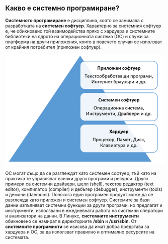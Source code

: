## Какво е системно програмиране?

**Системното програмиране** е дисциплина, която се занимава с разработката на **системен софтуер**. Характерно за системния софтуер е, че обикновено той взаимодейства пряко с хардуера и системните библиотеки на ядрото на операционната система (ОС) и служи за платформа на други приложения, които в повечето случаи се използват от крайния потребител (приложен софтуер). 
 
![01.png](01.png) 
 
ОС могат също да се разглеждат като системен софтуер, тъй като на практика те управляват всички други програми и ресурси. Други примери са системни драйвери, шелл (shell), текстов редактор (text editor), компилатор (compiler) и дебъгер (debugger), инструменти (tools) и демони (daemons). Понякога един програмен продукт може да се разглежда като приложен и системен софтуер. Системите за бази данни изпълняват системни функции за други програми, но предлагат и инструменти, използвани в ежедневната работа на системни оператори и анализатори на данни. В Линукс, **системните инструменти** обикновено се намират в директориите **/sbin** и **/usr/sbin**. От **системните програмисти** се изисква да имат добра представа за хардуера и ОС, за да използват правилно и оптимално ресурсите на системата.
